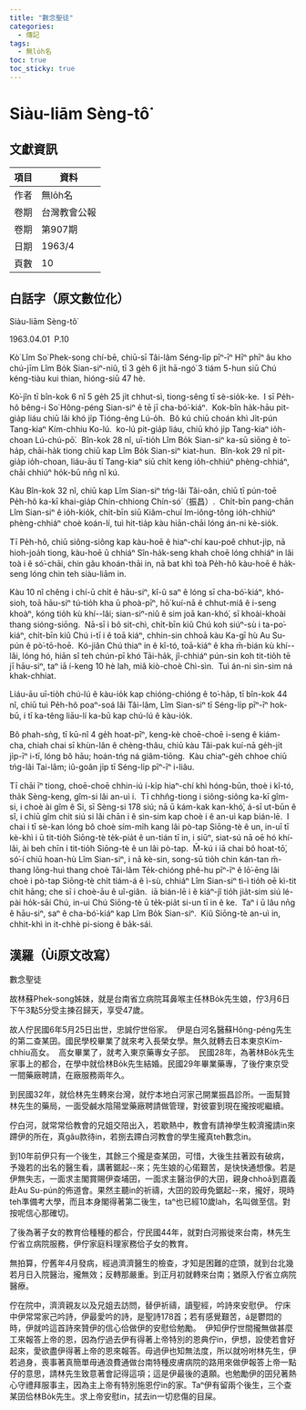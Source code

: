 ```yaml
---
title: "數念聖徒"
categories:
  - 傳記
tags:
  - 無lo̍h名
toc: true
toc_sticky: true
---
```


# Siàu-liām Sèng-tô͘

## 文獻資訊

| 項目 | 資料 |
|---|---|
| 作者 | 無lo̍h名 |
| 卷期 | 台灣教會公報 |
| 卷期 | 第907期 |
| 日期 | 1963/4 |
| 頁數 | 10 |

## 白話字（原文數位化）

Siàu-liām Sèng-tô͘

1963.04.01  P.10

Kò͘ Lîm So͘ Phek-song chí-bē, chiū-sī Tâi-lâm Séng-li̍p pīⁿ-īⁿ Hīⁿ phīⁿ âu kho chú-jīm Lîm Bo̍k Sian-siⁿ-niû, tī 3 ge̍h 6 ji̍t hā-ngó͘ 3 tiám 5-hun siū Chú kéng-tiàu kui thian, hióng-siū 47 hè.

Kò͘-jîn tī bîn-kok 6 nî 5 ge̍h 25 ji̍t chhut-sì, tiong-sêng tī sè-sio̍k-ke.  I sī Pe̍h-hô bêng-i So͘ Hông-péng Sian-siⁿ ê tē jī cha-bó͘-kiáⁿ.  Kok-bîn ha̍k-hāu pit-gia̍p liáu chiū lâi khó ji̍p Tióng-êng Lú-o̍h.  Bô kú chiū choán khì Ji̍t-pún Tang-kiaⁿ Kím-chhiu Ko-lú.  ko-lú pit-gia̍p liáu, chiū khó ji̍p Tang-kiaⁿ io̍h-choan Lú-chú-pō͘.  Bîn-kok 28 nî, uī-tio̍h Lîm Bo̍k Sian-siⁿ ka-sū siōng ê to͘-ha̍p, chāi-ha̍k tiong chiū kap Lîm Bo̍k Sian-siⁿ kiat-hun.  Bîn-kok 29 nî pit-gia̍p io̍h-choan, liáu-āu tī Tang-kiaⁿ siū chi̍t keng io̍h-chhiúⁿ phèng-chhiáⁿ, chāi chhiúⁿ ho̍k-bū nn̄g nî kú.

Kàu Bîn-kok 32 nî, chiū kap Lîm Sian-siⁿ tńg-lâi Tâi-oân, chiū tī pún-toē Pe̍h-hô ka-kī khai-gia̍p Chín-chhiong Chín-só͘（振昌）.  Chi̍t-bīn pang-chān Lîm Sian-siⁿ ê io̍h-kio̍k, chi̍t-bīn siū Kiâm-chuí Im-iông-tông io̍h-chhiúⁿ phèng-chhiáⁿ choè koán-lí, tuì hit-tia̍p kàu hiān-chāi lóng án-ni kè-sio̍k.

Tī Pe̍h-hô, chiū siông-siông kap kàu-hoē ê hiaⁿ-chí kau-poê chhut-ji̍p, nā hioh-joa̍h tiong, kàu-hoē ū chhiáⁿ Sîn-ha̍k-seng khah choē lóng chhiáⁿ in lâi toà i ê só͘-chāi, chin gâu khoán-thāi in, nā bat khì toà Pe̍h-hô kàu-hoē ê ha̍k-seng lóng chin teh siàu-liām in.

Kàu 10 nî chêng i chí-ū chi̍t ê hāu-siⁿ, kî-û saⁿ ê lóng sī cha-bó͘-kiáⁿ, khó-sioh, toā hāu-siⁿ tú-tio̍h kha ū phoà-pīⁿ, hō͘ kuí-nā ê chhut-miâ ê i-seng khoàⁿ, kóng tio̍h kù khí--lâi; sian-siⁿ-niû ê sim joā kan-khó͘, sī khoài-khoài thang sióng-siōng.  Nā-sī i bô sit-chì, chi̍t-bīn kiû Chú koh siúⁿ-sù i ta-po͘-kiáⁿ, chi̍t-bīn kiû Chú i-tī i ê toā kiáⁿ, chhin-sin chhoā kàu Ka-gī hù Au Su-pún ê pò͘-tō-hoē.  Kó-jiân Chú thiaⁿ in ê kî-tó, toā-kiáⁿ ê kha m̄-bián kù khí--lâi, lóng hó, hiān sî teh chún-pī khó Tāi-ha̍k, jî-chhiáⁿ pún-sin koh tit-tio̍h tē jī hāu-siⁿ, taⁿ iā í-keng 10 hè lah, miâ kiò-choè Chì-sìn.  Tuì án-ni sìn-sim ná khak-chhiat.

Liáu-āu uī-tio̍h chú-lú ê kàu-io̍k kap chióng-chióng ê to͘-ha̍p, tī bîn-kok 44 nî, chiū tuì Pe̍h-hô poaⁿ-soá lâi Tâi-lâm, Lîm Sian-siⁿ tī Séng-li̍p pīⁿ-īⁿ hok-bū, i tī ka-têng liāu-lí ka-bū kap chú-lú ê kàu-io̍k.

Bô phah-sǹg, tī kū-nî 4 ge̍h hoat-pīⁿ, keng-kè choē-choē i-seng ê kiám-cha, chiah chai sī khùn-lân ê chèng-thâu, chiū kàu Tâi-pak kuí-nā ge̍h-ji̍t ji̍p-īⁿ i-tī, lóng bô hāu; hoán-tńg ná giâm-tiōng.  Kàu chiaⁿ-ge̍h chhoe chiū tńg-lâi Tai-lâm; iû-goân ji̍p tī Séng-li̍p pīⁿ-īⁿ i-liâu.

Tī chāi īⁿ tiong, choē-choē chhin-iú í-ki̍p hiaⁿ-chí khì hóng-būn, thoè i kî-tó, tha̍k Sèng-keng, gîm-si lâi an-uì i.  Tī chhn̂g-tiong i siông-siông ka-kī gîm-si, i choè ài gîm ê Si, sī Sèng-si 178 siú; nā ū kám-kak kan-khó͘, á-sī ut-būn ê sî, i chiū gîm chit siú si lâi chān i ê sìn-sim kap choè i ê an-uì kap bián-lē.  I chai i tī sè-kan lóng bô choè sím-mi̍h kang lâi pò-tap Siōng-tè ê un, in-uī tī kè-khì i ū tit-tio̍h Siōng-tè te̍k-pia̍t ê un-tián tī in, i siūⁿ, siat-sú nā oē hó khí-lâi, ài beh chīn i tit-tio̍h Siōng-tè ê un lâi pò-tap.  M̄-kú i iā chai bô hoat-tō͘, só͘-í chiū hoan-hù Lîm Sian-siⁿ, i nā kè-sin, song-sū tio̍h chin kán-tan m̄-thang lōng-huì thang choè Tâi-lâm Te̍k-chióng phê-hu pīⁿ-īⁿ ê lō͘-ēng lâi choè i pò-tap Siōng-tè chi̍t tiám-á ê ì-sù, chhiáⁿ Lîm Sian-siⁿ tì-ì tio̍h oē kì-tit chit hāng; che sī i choè-āu ê uî-giân.  iā bián-lē i ê kiáⁿ-jî tio̍h jia̍t-sim siú lé-pài ho̍k-sāi Chú, in-ui Chú Siōng-tè ū te̍k-pia̍t si-un tī in ê ke.  Taⁿ i ū lâu nn̄g ê hāu-siⁿ, saⁿ ê cha-bó͘-kiáⁿ kap Lîm Bo̍k Sian-siⁿ.  Kiû Siōng-tè an-uì in, chhit-khì in it-chhè pi-siong ê ba̍k-sái.

## 漢羅（Ùi原文改寫）

數念聖徒

故林蘇Phek-song姊妹，就是台南省立病院耳鼻喉主任林Bo̍k先生娘，佇3月6日下午3點5分受主揀召歸天，享受47歲。

故人佇民國6年5月25日出世，忠誠佇世俗家。  伊是白河名醫蘇Hông-péng先生的第二查某囝。國民學校畢業了就來考入長榮女學。無久就轉去日本東京Kím-chhiu高女。  高女畢業了，就考入東京藥專女子部。  民國28年，為著林Bo̍k先生家事上的都合，在學中就佮林Bo̍k先生結婚。民國29年畢業藥專，了後佇東京受一間藥廠聘請，在廠服務兩年久。

到民國32年，就佮林先生轉來台灣，就佇本地白河家己開業振昌診所。一面幫贊林先生的藥局，一面受鹹水陰陽堂藥廠聘請做管理，對彼霎到現在攏按呢繼續。

佇白河，就常常佮教會的兄姐交陪出入，若歇熱中，教會有請神學生較濟攏請in來蹛伊的所在，真gâu款待in，若捌去蹛白河教會的學生攏真teh數念in。

到10年前伊只有一个後生，其餘三个攏是查某囝，可惜，大後生拄著跤有破病，予幾若的出名的醫生看，講著鋸起--來；先生娘的心偌艱苦，是快快通想像。若是伊無失志，一面求主閣賞賜伊查埔囝，一面求主醫治伊的大囝，親身chhoā到嘉義赴Au Su-pún的佈道會。果然主聽in的祈禱，大囝的跤毋免鋸起--來，攏好，現時teh準備考大學，而且本身閣得著第二後生，taⁿ也已經10歲lah，名叫做至信。對按呢信心那確切。

了後為著子女的教育佮種種的都合，佇民國44年，就對白河搬徙來台南，林先生佇省立病院服務，伊佇家庭料理家務佮子女的教育。

無拍算，佇舊年4月發病，經過濟濟醫生的檢查，才知是困難的症頭，就到台北幾若月日入院醫治，攏無效；反轉那嚴重。到正月初就轉來台南；猶原入佇省立病院醫療。

佇在院中，濟濟親友以及兄姐去訪問，替伊祈禱，讀聖經，吟詩來安慰伊。 佇床中伊常常家己吟詩，伊最愛吟的詩，是聖詩178首；若有感覺艱苦，á是鬱悶的時，伊就吟這首詩來贊伊的信心佮做伊的安慰佮勉勵。  伊知伊佇世間攏無做甚麼工來報答上帝的恩，因為佇過去伊有得著上帝特別的恩典佇in，伊想，設使若會好起來，愛欲盡伊得著上帝的恩來報答。毋過伊也知無法度，所以就吩咐林先生，伊若過身，喪事著真簡單毋通浪費通做台南特種皮膚病院的路用來做伊報答上帝一點仔的意思，請林先生致意著會記得這項；這是伊最後的遺願。也勉勵伊的囝兒著熱心守禮拜服事主，因為主上帝有特別施恩佇in的家。Taⁿ伊有留兩个後生，三个查某囝佮林Bo̍k先生。求上帝安慰in，拭去in一切悲傷的目屎。
